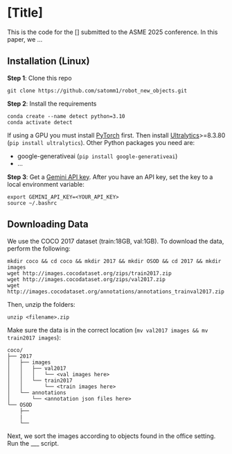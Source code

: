# [Title]

This is the code for the [] submitted to the ASME 2025 conference. In this paper, we ...

## Installation (Linux)
**Step 1**: Clone this repo
```
git clone https://github.com/satomm1/robot_new_objects.git
```
**Step 2**: Install the requirements
```
conda create --name detect python=3.10
conda activate detect
```
If using a GPU you must install [PyTorch](https://pytorch.org/get-started/locally/) first. Then install [Ultralytics](https://docs.ultralytics.com/quickstart/)>=8.3.80 (`pip install ultralytics`). Other Python packages you need are:
- google-generativeai (`pip install google-generativeai`)
- ...

**Step 3**: Get a [Gemini API key](https://aistudio.google.com/apikey). After you have an API key, set the key to a local environment variable:
```
export GEMINI_API_KEY=<YOUR_API_KEY>
source ~/.bashrc
```
## Downloading Data
We use the COCO 2017 dataset (train:18GB, val:1GB). To download the data, perform the following:
```
mkdir coco && cd coco && mkdir 2017 && mkdir OSOD && cd 2017 && mkdir images
wget http://images.cocodataset.org/zips/train2017.zip
wget http://images.cocodataset.org/zips/val2017.zip
wget http://images.cocodataset.org/annotations/annotations_trainval2017.zip
```
Then, unzip the folders:
```
unzip <filename>.zip
```
Make sure the data is in the correct location (`mv val2017 images && mv train2017 images`):
```
coco/
├── 2017
│   ├── images
│   │   ├── val2017
│   │   │   └── <val images here>
│   │   └── train2017
│   │       └── <train images here>
│   └── annotations
│       └── <annotation json files here>
└── OSOD
    ├──
    | 
    └──
```
Next, we sort the images according to objects found in the office setting. Run the ___ script.